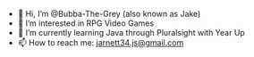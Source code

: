 - 👋 Hi, I’m @Bubba-The-Grey (also known as Jake)
- 👀 I’m interested in RPG Video Games
- 🌱 I’m currently learning Java through Pluralsight with Year Up
- 📫 How to reach me: jarnett34.js@gmail.com

<!---
Bubba-The-Grey/Bubba-The-Grey is a ✨ special ✨ repository because its `README.md` (this file) appears on your GitHub profile.
You can click the Preview link to take a look at your changes.
--->
